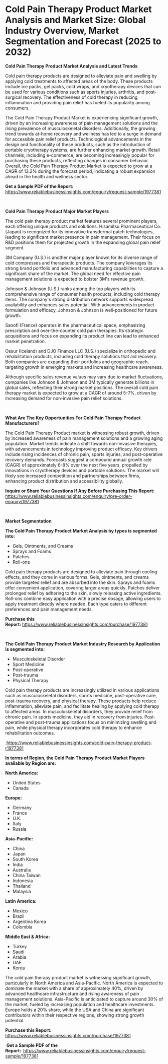 <p><h1>Cold Pain Therapy Product Market Analysis and Market Size: Global Industry Overview, Market Segmentation and Forecast (2025 to 2032)</h1></p><p><strong>Cold Pain Therapy Product Market Analysis and Latest Trends</strong></p>
<p><p>Cold pain therapy products are designed to alleviate pain and swelling by applying cold treatments to affected areas of the body. These products include ice packs, gel packs, cold wraps, and cryotherapy devices that can be used for various conditions such as sports injuries, arthritis, and post-surgical recovery. The effectiveness of cold therapy in reducing inflammation and providing pain relief has fueled its popularity among consumers.</p><p>The Cold Pain Therapy Product Market is experiencing significant growth, driven by an increasing awareness of pain management solutions and the rising prevalence of musculoskeletal disorders. Additionally, the growing trend towards at-home recovery and wellness has led to a surge in demand for accessible pain relief products. Technological advancements in the design and functionality of these products, such as the introduction of portable cryotherapy systems, are further enhancing market growth. Retail channels, including e-commerce, are becoming increasingly popular for purchasing these products, reflecting changes in consumer behavior. Overall, the Cold Pain Therapy Product Market is expected to grow at a CAGR of 13.2% during the forecast period, indicating a robust expansion ahead in the health and wellness sector.</p></p>
<p><strong>Get a Sample PDF of the Report:&nbsp;</strong> <a href="https://www.reliablebusinessinsights.com/enquiry/request-sample/1977381?utm_campaign=2318&utm_medium=2&utm_source=Github&utm_content=ia&utm_term=19042025&utm_id=cold-pain-therapy-product">https://www.reliablebusinessinsights.com/enquiry/request-sample/1977381</a></p>
<p>&nbsp;</p>
<p><strong>Cold Pain Therapy Product Major Market Players</strong></p>
<p><p>The cold pain therapy product market features several prominent players, each offering unique products and solutions. Hisamitsu Pharmaceutical Co. (Japan) is recognized for its innovative transdermal patch technologies, leading to significant market presence in pain management. Their focus on R&D positions them for projected growth in the expanding global pain relief segment.</p><p>3M Company (U.S.) is another major player known for its diverse range of cold compresses and therapeutic products. The company leverages its strong brand portfolio and advanced manufacturing capabilities to capture a significant share of the market. The global need for effective pain management solutions is expected to bolster 3M's revenue growth.</p><p>Johnson & Johnson (U.S.) ranks among the top players with its comprehensive range of consumer health products, including cold therapy items. The company's strong distribution network supports widespread availability and enhances sales potential. With advancements in product formulation and efficacy, Johnson & Johnson is well-positioned for future growth.</p><p>Sanofi (France) operates in the pharmaceutical space, emphasizing prescription and over-the-counter cold pain therapies. Its strategic acquisitions and focus on expanding its product line can lead to enhanced market penetration.</p><p>Ossur (Iceland) and DJO Finance LLC (U.S.) specialize in orthopedic and rehabilitation products, including cold therapy solutions that aid recovery. Both companies are expanding their portfolios and geographic reach, targeting growth in emerging markets and increasing healthcare awareness.</p><p>Although specific sales revenue values may vary due to market fluctuations, companies like Johnson & Johnson and 3M typically generate billions in global sales, reflecting their strong market positions. The overall cold pain therapy market is expected to grow at a CAGR of around 5-7%, driven by increasing demand for non-invasive pain relief solutions.</p></p>
<p>&nbsp;</p>
<p><strong>What Are The Key Opportunities For Cold Pain Therapy Product Manufacturers?</strong></p>
<p><p>The Cold Pain Therapy Product market is witnessing robust growth, driven by increased awareness of pain management solutions and a growing aging population. Market trends indicate a shift towards non-invasive therapies, with advancements in technology improving product efficacy. Key drivers include rising incidences of chronic pain, sports injuries, and post-operative recovery demands. Forecasts suggest a compound annual growth rate (CAGR) of approximately 6-8% over the next five years, propelled by innovations in cryotherapy devices and portable solutions. The market will likely see increased competition and partnerships between firms, enhancing product distribution and accessibility globally.</p></p>
<p><strong>Inquire or Share Your Questions If Any Before Purchasing This Report:</strong> <a href="https://www.reliablebusinessinsights.com/enquiry/pre-order-enquiry/1977381?utm_campaign=2318&utm_medium=2&utm_source=Github&utm_content=ia&utm_term=19042025&utm_id=cold-pain-therapy-product">https://www.reliablebusinessinsights.com/enquiry/pre-order-enquiry/1977381</a></p>
<p>&nbsp;</p>
<p><strong>Market Segmentation</strong></p>
<p><strong>The Cold Pain Therapy Product Market Analysis by types is segmented into:</strong></p>
<p><ul><li>Gels, Ointments, and Creams</li><li>Sprays and Foams</li><li>Patches</li><li>Roll-ons</li></ul></p>
<p><p>Cold pain therapy products are designed to alleviate pain through cooling effects, and they come in various forms. Gels, ointments, and creams provide targeted relief and are absorbed into the skin. Sprays and foams offer convenient application, covering larger areas quickly. Patches deliver prolonged relief by adhering to the skin, slowly releasing active ingredients. Roll-ons combine easy application with a precise dosage, allowing users to apply treatment directly where needed. Each type caters to different preferences and pain management needs.</p></p>
<p><strong>Purchase this Report:&nbsp;</strong><a href="https://www.reliablebusinessinsights.com/purchase/1977381?utm_campaign=2318&utm_medium=2&utm_source=Github&utm_content=ia&utm_term=19042025&utm_id=cold-pain-therapy-product">https://www.reliablebusinessinsights.com/purchase/1977381</a></p>
<p>&nbsp;</p>
<p><strong>The Cold Pain Therapy Product Market Industry Research by Application is segmented into:</strong></p>
<p><ul><li>Musculoskeletal Disorder</li><li>Sport Medicine</li><li>Post-operative</li><li>Post-trauma</li><li>Physical Therapy</li></ul></p>
<p><p>Cold pain therapy products are increasingly utilized in various applications such as musculoskeletal disorders, sports medicine, post-operative care, post-trauma recovery, and physical therapy. These products help reduce inflammation, alleviate pain, and facilitate healing by applying cold therapy to affected areas. In musculoskeletal disorders, they provide relief from chronic pain. In sports medicine, they aid in recovery from injuries. Post-operative and post-trauma applications focus on minimizing swelling and pain, while physical therapy incorporates cold therapy to enhance rehabilitation outcomes.</p></p>
<p><a href="https://www.reliablebusinessinsights.com/cold-pain-therapy-product-r1977381?utm_campaign=2318&utm_medium=2&utm_source=Github&utm_content=ia&utm_term=19042025&utm_id=cold-pain-therapy-product">&nbsp;https://www.reliablebusinessinsights.com/cold-pain-therapy-product-r1977381</a></p>
<p><strong>In terms of Region, the Cold Pain Therapy Product Market Players available by Region are:</strong></p>
<p>
    <p> <strong> North America: </strong>
        <ul>
            <li>United States</li>
            <li>Canada</li>
        </ul>
        </p> 
    <p> <strong> Europe: </strong>
        <ul>
            <li>Germany</li>
            <li>France</li>
            <li>U.K.</li>
            <li>Italy</li>
            <li>Russia</li>
        </ul>
        </p> 
    <p> <strong> Asia-Pacific: </strong>
        <ul>
            <li>China</li>
            <li>Japan</li>
            <li>South Korea</li>
            <li>India</li>
            <li>Australia</li>
            <li>China Taiwan</li>
            <li>Indonesia</li>
            <li>Thailand</li>
            <li>Malaysia</li>
        </ul>
        </p> 
    <p> <strong> Latin America: </strong>
        <ul>
            <li>Mexico</li>
            <li>Brazil</li>
            <li>Argentina Korea</li>
            <li>Colombia</li>
        </ul>
        </p> 
    <p> <strong> Middle East & Africa: </strong>
        <ul>
            <li>Turkey</li>
            <li>Saudi</li>
            <li>Arabia</li>
            <li>UAE</li>
            <li>Korea</li>
        </ul>
    </p>
    </p>
<p><p>The cold pain therapy product market is witnessing significant growth, particularly in North America and Asia-Pacific. North America is expected to dominate the market with a share of approximately 40%, driven by advanced healthcare infrastructure and rising awareness of pain management solutions. Asia-Pacific is anticipated to capture around 30% of the market, fueled by increasing population and healthcare investments. Europe holds a 20% share, while the USA and China are significant contributors within their respective regions, showing strong growth potential.</p></p>
<p><strong>Purchase this Report: </strong><a href="https://www.reliablebusinessinsights.com/purchase/1977381?utm_campaign=2318&utm_medium=2&utm_source=Github&utm_content=ia&utm_term=19042025&utm_id=cold-pain-therapy-product">https://www.reliablebusinessinsights.com/purchase/1977381</a></p>
<p>&nbsp;<strong>Get a Sample PDF of the Report:&nbsp;&nbsp;</strong><a href="https://www.reliablebusinessinsights.com/enquiry/request-sample/1977381?utm_campaign=2318&utm_medium=2&utm_source=Github&utm_content=ia&utm_term=19042025&utm_id=cold-pain-therapy-product">https://www.reliablebusinessinsights.com/enquiry/request-sample/1977381</a></p>
<p><strong></strong></p>
<p><p></p><p></p><p></p></p>